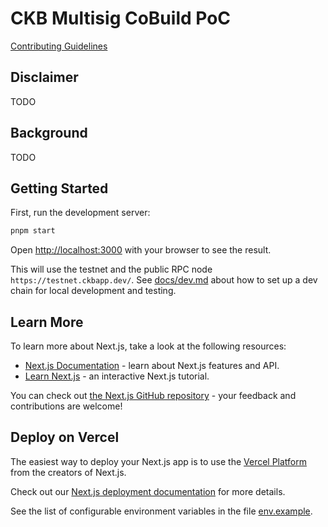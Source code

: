 # CKB Multisig CoBuild PoC

[Contributing Guidelines](docs/CONTRIBUTING.md)

## Disclaimer

TODO

## Background

TODO

## Getting Started

First, run the development server:

```bash
pnpm start
```

Open [http://localhost:3000](http://localhost:3000) with your browser to see the result.

This will use the testnet and the public RPC node `https://testnet.ckbapp.dev/`. See [docs/dev.md](docs/dev.md) about how to set up a dev chain for local development and testing.

## Learn More

To learn more about Next.js, take a look at the following resources:

- [Next.js Documentation](https://nextjs.org/docs) - learn about Next.js features and API.
- [Learn Next.js](https://nextjs.org/learn) - an interactive Next.js tutorial.

You can check out [the Next.js GitHub repository](https://github.com/vercel/next.js/) - your feedback and contributions are welcome!

## Deploy on Vercel

The easiest way to deploy your Next.js app is to use the [Vercel Platform](https://vercel.com/new?utm_medium=default-template&filter=next.js&utm_source=create-next-app&utm_campaign=create-next-app-readme) from the creators of Next.js.

Check out our [Next.js deployment documentation](https://nextjs.org/docs/deployment) for more details.

See the list of configurable environment variables in the file [env.example](env.example).
